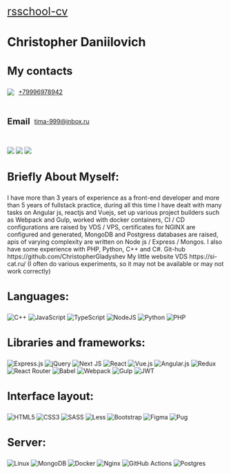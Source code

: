 <a style="font-size:25px" href="https://ChristopherGladyshev.github.io/rsschool-cv/cv">rsschool-cv</a>
<h1>Christopher Daniilovich</h1>



<div>
     <h3 style="font-size:25px;">My contacts</h3>
     <div>
        <div style="disply: flex; display: flex; align-items: center; margin-bottom: 20px;">
            <img src="https://img.icons8.com/ios/344/apple-phone.png" style="max-width: 40px; margin-right: 10px">
            <a href="tel:+79996978942" style="cursor: pointer; margin-right: 20px">+79996978942</a>
        </div>
        <div>
        <div style="disply: flex; display: flex; align-items: center; margin-bottom: 20px;">
        <h4 style="font-size:20px; margin-right: 10px">Email</h4> <a href="mailto:tima-999@inbox.ru">tima-999@inbox.ru</a>
        </div>
        </div>
      <div>
     <a class="contact" href="https://t.me/izecRed" style="cursor:pointer"><img src="https://img.shields.io/badge/Telegram-2CA5E0?style=for-the-badge&logo=telegram&logoColor=white"></a>
     <a class="contact" href="https://wa.me/79996978942" style="cursor:pointer"><img src="https://img.shields.io/badge/WhatsApp-25D366?style=for-the-badge&logo=whatsapp&logoColor=white"></a>
     <a class="contact" href="https://join.skype.com/invite/mQ7m7ccls4tD" style="cursor:pointer"><img src="https://img.shields.io/badge/<handle>-%2300AFF0.svg?style=for-the-badge&logo=Skype&logoColor=white"></a>
 </div>

 <h3 style="font-size:25px;">Briefly About Myself:</h3>
 <p>
 I have more than 3 years of experience as a front-end developer and more than 5 years of fullstack practice, during all this time I have dealt with many tasks on Angular js, reactjs and Vuejs, set up various project builders such as Webpack and Gulp, worked with docker containers, CI / CD configurations are raised by VDS / VPS, certificates for NGINX are configured and generated, MongoDB and Postgress databases are raised, apis of varying complexity are written on Node js / Express / Mongos.
I also have some experience with PHP, Python, C++ and C#.
Git-hub https://github.com/ChristopherGladyshev
My little website VDS https://si-cat.ru/ (I often do various experiments, so it may not be available or may not work correctly)
 </p>


 <h3 style="font-size:25px;">Languages:</h3>

   ![C++](https://img.shields.io/badge/c++-%2300599C.svg?style=for-the-badge&logo=c%2B%2B&logoColor=white)
   ![JavaScript](https://img.shields.io/badge/javascript-%23323330.svg?style=for-the-badge&logo=javascript&logoColor=%23F7DF1E)
   ![TypeScript](https://img.shields.io/badge/typescript-%23007ACC.svg?style=for-the-badge&logo=typescript&logoColor=white)
   ![NodeJS](https://img.shields.io/badge/node.js-6DA55F?style=for-the-badge&logo=node.js&logoColor=white)
   ![Python](https://img.shields.io/badge/python-3670A0?style=for-the-badge&logo=python&logoColor=ffdd54)
   ![PHP](https://img.shields.io/badge/php-%23777BB4.svg?style=for-the-badge&logo=php&logoColor=white)

   <h3 style="font-size:25px;">Libraries and frameworks:</h3>
   
   ![Express.js](https://img.shields.io/badge/express.js-%23404d59.svg?style=for-the-badge&logo=express&logoColor=%2361DAFB)
   ![jQuery](https://img.shields.io/badge/jquery-%230769AD.svg?style=for-the-badge&logo=jquery&logoColor=white)
   ![Next JS](https://img.shields.io/badge/Next-black?style=for-the-badge&logo=next.js&logoColor=white)
   ![React](https://img.shields.io/badge/react-%2320232a.svg?style=for-the-badge&logo=react&logoColor=%2361DAFB)
   ![Vue.js](https://img.shields.io/badge/vuejs-%2335495e.svg?style=for-the-badge&logo=vuedotjs&logoColor=%234FC08D)
   ![Angular.js](https://img.shields.io/badge/angular.js-%23E23237.svg?style=for-the-badge&logo=angularjs&logoColor=white)
   ![Redux](https://img.shields.io/badge/redux-%23593d88.svg?style=for-the-badge&logo=redux&logoColor=white)
   ![React Router](https://img.shields.io/badge/React_Router-CA4245?style=for-the-badge&logo=react-router&logoColor=white)
   ![Babel](https://img.shields.io/badge/Babel-F9DC3e?style=for-the-badge&logo=babel&logoColor=black)
   ![Webpack](https://img.shields.io/badge/webpack-%238DD6F9.svg?style=for-the-badge&logo=webpack&logoColor=black)
   ![Gulp](https://img.shields.io/badge/GULP-%23CF4647.svg?style=for-the-badge&logo=gulp&logoColor=white)
   ![JWT](https://img.shields.io/badge/JWT-black?style=for-the-badge&logo=JSON%20web%20tokens)


   <h3 style="font-size:25px;">Interface layout:</h3>

   ![HTML5](https://img.shields.io/badge/html5-%23E34F26.svg?style=for-the-badge&logo=html5&logoColor=white)
   ![CSS3](https://img.shields.io/badge/css3-%231572B6.svg?style=for-the-badge&logo=css3&logoColor=white)
   ![SASS](https://img.shields.io/badge/SASS-hotpink.svg?style=for-the-badge&logo=SASS&logoColor=white)
   ![Less](https://img.shields.io/badge/less-2B4C80?style=for-the-badge&logo=less&logoColor=white)
   ![Bootstrap](https://img.shields.io/badge/bootstrap-%23563D7C.svg?style=for-the-badge&logo=bootstrap&logoColor=white)
   ![Figma](https://img.shields.io/badge/figma-%23F24E1E.svg?style=for-the-badge&logo=figma&logoColor=white)
   ![Pug](https://img.shields.io/badge/Pug-FFF?style=for-the-badge&logo=pug&logoColor=A86454)


   <h3 style="font-size:25px;">Server:</h3>

   ![Linux](https://img.shields.io/badge/Linux-FCC624?style=for-the-badge&logo=linux&logoColor=black)
   ![MongoDB](https://img.shields.io/badge/MongoDB-%234ea94b.svg?style=for-the-badge&logo=mongodb&logoColor=white)
   ![Docker](https://img.shields.io/badge/docker-%230db7ed.svg?style=for-the-badge&logo=docker&logoColor=white)
   ![Nginx](https://img.shields.io/badge/nginx-%23009639.svg?style=for-the-badge&logo=nginx&logoColor=white)
   ![GitHub Actions](https://img.shields.io/badge/githubactions-%232671E5.svg?style=for-the-badge&logo=githubactions&logoColor=white)
   ![Postgres](https://img.shields.io/badge/postgres-%23316192.svg?style=for-the-badge&logo=postgresql&logoColor=white)

